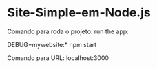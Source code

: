 # Site-Simple-em-Node.js

Comando para roda o projeto: 
run the app:

 DEBUG=mywebsite:* npm start
 
 Comando para URL: localhost:3000
